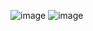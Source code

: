 ![image](https://github.com/user-attachments/assets/bcc3aeec-2f38-4a18-849e-1b91989bb849)
![image](https://github.com/user-attachments/assets/73c0c272-5d3a-49ad-85f3-01a5ff597e5f)
